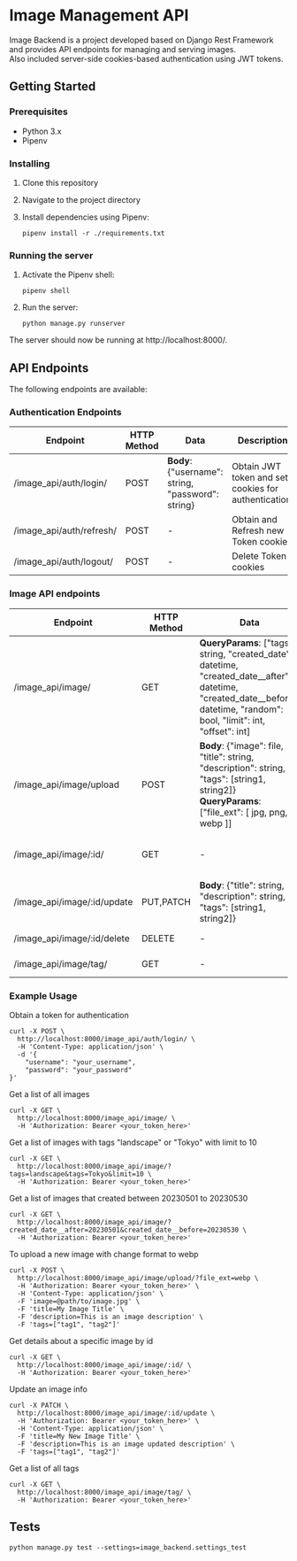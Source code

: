# Image Management API

Image Backend is a project developed based on Django Rest Framework and provides API endpoints for managing and serving images.  
Also included server-side cookies-based authentication using JWT tokens.

## Getting Started

### Prerequisites

- Python 3.x
- Pipenv

### Installing

1. Clone this repository


2. Navigate to the project directory


3. Install dependencies using Pipenv:

    ```
    pipenv install -r ./requirements.txt
    ```

### Running the server

1. Activate the Pipenv shell:

    ```
    pipenv shell
    ```

2. Run the server:

    ```
    python manage.py runserver
    ```

The server should now be running at http://localhost:8000/.

## API Endpoints

The following endpoints are available:

### Authentication Endpoints

| Endpoint | HTTP Method | Data | Description |
| -------- | ----------- | --------------- | ----------- |
| /image_api/auth/login/ | POST | **Body**: {"username": string, "password": string} | Obtain JWT token and set cookies for authentication. |
| /image_api/auth/refresh/ | POST | - | Obtain and Refresh new Token cookies |
| /image_api/auth/logout/ | POST | - | Delete Token cookies |

### Image API endpoints

| Endpoint | HTTP Method | Data | Description |
| -------- | ----------- | --------------- | ----------- |
| /image_api/image/ | GET | **QueryParams**: ["tags": string, "created_date": datetime, "created_date__after": datetime, "created_date__before": datetime, "random": bool, "limit": int, "offset": int] | Get list of images |
| /image_api/image/upload | POST | **Body**: {"image": file, "title": string, "description": string, "tags": [string1, string2]} <br /> **QueryParams**: ["file_ext": [ jpg, png, webp ]] | Upload a new image |
| /image_api/image/:id/ | GET | - | Get details about a specific image by id |
| /image_api/image/:id/update | PUT,PATCH | **Body**: {"title": string, "description": string, "tags": [string1, string2]} | Update details of an image |
| /image_api/image/:id/delete | DELETE | - | Delete an image |
| /image_api/image/tag/ | GET | - | Get a list of all tags |


### Example Usage

Obtain a token for authentication
```
curl -X POST \
  http://localhost:8000/image_api/auth/login/ \
  -H 'Content-Type: application/json' \
  -d '{
    "username": "your_username",
    "password": "your_password"
}'
```

Get a list of all images
```
curl -X GET \
  http://localhost:8000/image_api/image/ \
  -H 'Authorization: Bearer <your_token_here>'
```

Get a list of images with tags "landscape" or "Tokyo" with limit to 10
```
curl -X GET \
  http://localhost:8000/image_api/image/?tags=landscape&tags=Tokyo&limit=10 \
  -H 'Authorization: Bearer <your_token_here>'
```

Get a list of images that created between 20230501 to 20230530
```
curl -X GET \
  http://localhost:8000/image_api/image/?created_date__after=20230501&created_date__before=20230530 \
  -H 'Authorization: Bearer <your_token_here>'
```

To upload a new image with change format to webp
```
curl -X POST \
  http://localhost:8000/image_api/image/upload/?file_ext=webp \
  -H 'Authorization: Bearer <your_token_here>' \
  -H 'Content-Type: application/json' \
  -F 'image=@path/to/image.jpg' \
  -F 'title=My Image Title' \
  -F 'description=This is an image description' \
  -F 'tags=["tag1", "tag2"]'
```

Get details about a specific image by id
```
curl -X GET \
  http://localhost:8000/image_api/image/:id/ \
  -H 'Authorization: Bearer <your_token_here>'
```

Update an image info
```
curl -X PATCH \
  http://localhost:8000/image_api/image/:id/update \
  -H 'Authorization: Bearer <your_token_here>' \
  -H 'Content-Type: application/json' \
  -F 'title=My New Image Title' \
  -F 'description=This is an image updated description' \
  -F 'tags=["tag1", "tag2"]'
```

Get a list of all tags
```
curl -X GET \
  http://localhost:8000/image_api/image/tag/ \
  -H 'Authorization: Bearer <your_token_here>'
```

## Tests

```
python manage.py test --settings=image_backend.settings_test
```